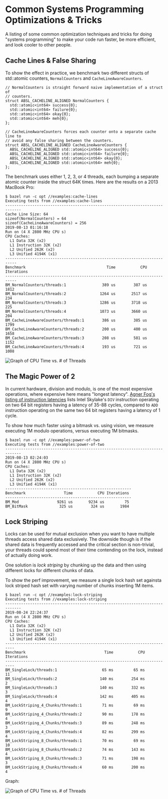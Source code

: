 # Common Systems Programming Optimizations & Tricks

A listing of some common optimization techniques and tricks for doing "systems
programming" to make your code run faster, be more efficient, and look cooler to
other people.


## Cache Lines & False Sharing

To show the effect in practice, we benchmark two different structs of
std::atomic<int64> counters, `NormalCounters` and `CacheLineAwareCounters`.

```
// NormalCounters is straight forward naive implementation of a struct of
// counters.
struct ABSL_CACHELINE_ALIGNED NormalCounters {
  std::atomic<int64> success{0};
  std::atomic<int64> failure{0};
  std::atomic<int64> okay{0};
  std::atomic<int64> meh{0};
};

// CacheLineAwareCounters forces each counter onto a separate cache line to
// avoid any false sharing between the counters.
struct ABSL_CACHELINE_ALIGNED CacheLineAwareCounters {
  ABSL_CACHELINE_ALIGNED std::atomic<int64> success{0};
  ABSL_CACHELINE_ALIGNED std::atomic<int64> failure{0};
  ABSL_CACHELINE_ALIGNED std::atomic<int64> okay{0};
  ABSL_CACHELINE_ALIGNED std::atomic<int64> meh{0};
};
```

The benchmark uses either 1, 2, 3, or 4 threads, each bumping a separate atomic
counter inside the struct 64K times. Here are the results on a 2013 MacBook Pro:

```
$ bazel run -c opt //examples:cache-lines
Executing tests from //examples:cache-lines
-----------------------------------------------------------------------------
Cache Line Size: 64
sizeof(NormalCounters) = 64
sizeof(CacheLineAwareCounters) = 256
2019-08-13 01:16:18
Run on (4 X 2800 MHz CPU s)
CPU Caches:
  L1 Data 32K (x2)
  L1 Instruction 32K (x2)
  L2 Unified 262K (x2)
  L3 Unified 4194K (x1)
---------------------------------------------------------------------------
Benchmark                                    Time           CPU Iterations
---------------------------------------------------------------------------
BM_NormalCounters/threads:1                389 us        387 us       1812
BM_NormalCounters/threads:2               1264 us       2517 us        234
BM_NormalCounters/threads:3               1286 us       3718 us        225
BM_NormalCounters/threads:4               1073 us       3660 us        204
BM_CacheLineAwareCounters/threads:1        386 us        385 us       1799
BM_CacheLineAwareCounters/threads:2        200 us        400 us       1658
BM_CacheLineAwareCounters/threads:3        208 us        581 us       1152
BM_CacheLineAwareCounters/threads:4        193 us        721 us       1008
```

![Graph of CPU Time vs. # of Threads](/images/sysprog-false-sharing.png)

## The Magic Power of 2

In current hardware, division and modulo, is one of the most expensive
operations, where expensive here means "longest
latency". [Agner Fog's listing of instruction latencies](https://www.agner.org/optimize/instruction_tables.pdf)
lists Intel Skylake's `DIV` instruction operating on two 64 bit registers having
a latency of 35-88 cycles, compared to `ADD` instruction operating on the same
two 64 bit registers having a latency of 1 cycle.

To show how much faster using a bitmask vs. using vision, we measure executing
1M modulo operations, versus executing 1M bitmasks.

```
$ bazel run -c opt //examples:power-of-two
Executing tests from //examples:power-of-two
-----------------------------------------------------------------------------
2019-08-13 02:24:03
Run on (4 X 2800 MHz CPU s)
CPU Caches:
  L1 Data 32K (x2)
  L1 Instruction 32K (x2)
  L2 Unified 262K (x2)
  L3 Unified 4194K (x1)
--------------------------------------------------------
Benchmark                 Time           CPU Iterations
--------------------------------------------------------
BM_Mod                 9261 us       9234 us         75
BM_BitMask              325 us        324 us       1984
```

## Lock Striping

Locks can be used for mutual exclusion when you want to have multiple threads
access shared data exclusively. The downside though is if the shared data is
frequently accessed and the critical section is non-trivial, your threads could
spend most of their time contending on the lock, instead of actually doing work.

One solution is *lock striping* by chunking up the data and then using different
locks for different chunks of data.

To show the perf improvement, we measure a single lock hash set againsta lock
striped hash set with varying number of chunks inserting 1M items.

```
$ bazel run -c opt //examples:lock-striping
Executing tests from //examples:lock-striping
-----------------------------------------------------------------------------
2019-08-24 22:24:37
Run on (4 X 2800 MHz CPU s)
CPU Caches:
  L1 Data 32K (x2)
  L1 Instruction 32K (x2)
  L2 Unified 262K (x2)
  L3 Unified 4194K (x1)
--------------------------------------------------------------------------
Benchmark                                   Time           CPU Iterations
--------------------------------------------------------------------------
BM_SingleLock/threads:1                    65 ms         65 ms         11
BM_SingleLock/threads:2                   140 ms        254 ms          2
BM_SingleLock/threads:3                   140 ms        332 ms          3
BM_SingleLock/threads:4                   142 ms        405 ms          4
BM_LockStriping_4_Chunks/threads:1         71 ms         69 ms          9
BM_LockStriping_4_Chunks/threads:2         90 ms        178 ms          4
BM_LockStriping_4_Chunks/threads:3         89 ms        248 ms          3
BM_LockStriping_4_Chunks/threads:4         82 ms        299 ms          4
BM_LockStriping_8_Chunks/threads:1         70 ms         69 ms         10
BM_LockStriping_8_Chunks/threads:2         74 ms        143 ms          4
BM_LockStriping_8_Chunks/threads:3         71 ms        198 ms          3
BM_LockStriping_8_Chunks/threads:4         60 ms        200 ms          4
```

Graph:

![Graph of CPU Time vs. # of Threads](/images/sysprog-lock-striping.png)
